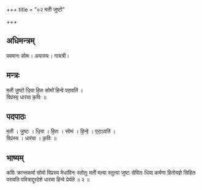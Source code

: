 +++
title = "०२ मती जुष्टो"

+++
## अधिमन्त्रम्
पवमानः सोमः। अयास्यः। गायत्री।

## मन्त्रः
म॒ती जु॒ष्टो धि॒या हि॒तः सोमो॑ हिन्वे परा॒वति॑ ।  
विप्र॑स्य॒ धार॑या क॒विः ॥

## पदपाठः
म॒ती । जु॒ष्टः । धि॒या । हि॒तः । सोमः॑ । हि॒न्वे॒ । प॒रा॒ऽवति॑ ।  
विप्र॑स्य । धार॑या । क॒विः ॥

## भाष्यम्
कविः क्रान्तकर्मा सोमो विप्रस्य मेधाविनः स्तोतुः मती मत्या स्तुत्या जुष्टः सेवितः धिया कर्मणा हितोयज्ञे सिहितः परावति पवित्राद्दूरदेशे धारया हिन्वे प्रेर्यते ॥ २ ॥